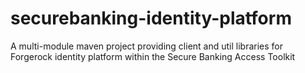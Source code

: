 # securebanking-identity-platform
A multi-module maven project providing client and util libraries for Forgerock identity platform within the Secure Banking Access Toolkit
